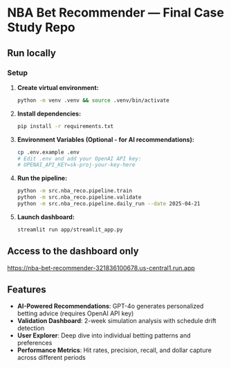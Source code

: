 # NBA Bet Recommender — Final Case Study Repo

## Run locally
###  Setup

1. **Create virtual environment:**
   ```bash
   python -m venv .venv && source .venv/bin/activate
   ```

2. **Install dependencies:**
   ```bash
   pip install -r requirements.txt
   ```

3. **Environment Variables (Optional - for AI recommendations):**
   ```bash
   cp .env.example .env
   # Edit .env and add your OpenAI API key:
   # OPENAI_API_KEY=sk-proj-your-key-here
   ```

4. **Run the pipeline:**
   ```bash
   python -m src.nba_reco.pipeline.train
   python -m src.nba_reco.pipeline.validate
   python -m src.nba_reco.pipeline.daily_run --date 2025-04-21
   ```

5. **Launch dashboard:**
   ```bash
   streamlit run app/streamlit_app.py
   ```

## Access to the dashboard only
https://nba-bet-recommender-321836100678.us-central1.run.app

## Features

- **AI-Powered Recommendations**: GPT-4o generates personalized betting advice (requires OpenAI API key)
- **Validation Dashboard**: 2-week simulation analysis with schedule drift detection
- **User Explorer**: Deep dive into individual betting patterns and preferences
- **Performance Metrics**: Hit rates, precision, recall, and dollar capture across different periods
